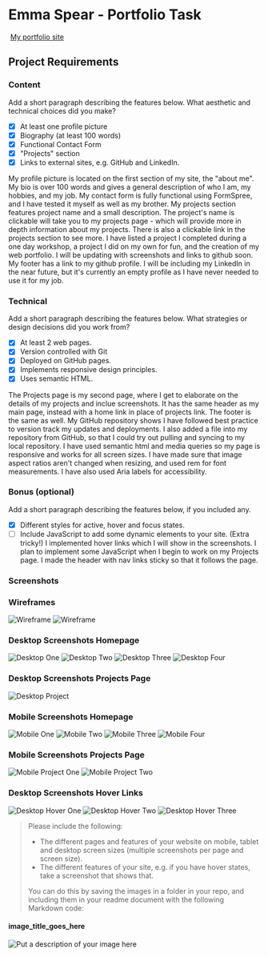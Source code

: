 #  Emma Spear - Portfolio Task
​
[My portfolio site](https://elspear.github.io/)
​
## Project Requirements

### Content
 Add a short paragraph describing the features below. What aesthetic and technical choices did you make? 
- [x] At least one profile picture
- [x] Biography (at least 100 words)
- [x] Functional Contact Form
- [x] "Projects" section
- [x] Links to external sites, e.g. GitHub and LinkedIn.

My profile picture is located on the first section of my site, the "about me". My bio is over 100 words and gives a general description of who I am, my hobbies, and my job. My contact form is fully functional using FormSpree, and I have tested it myself as well as my brother. My projects section features project name and a small description. The project's name is clickable will take you to my projects page - which will provide more in depth information about my projects. There is also a clickable link in the projects section to see more. I have listed a project I completed during a one day workshop, a project I did on my own for fun, and the creation of my web portfolio. I will be updating with screenshots and links to github soon. My footer has a link to my github profile. I will be including my LinkedIn in the near future, but it's currently an empty profile as I have never needed to use it for my job. 
​
### Technical
 Add a short paragraph describing the features below. What strategies or design decisions did you work from? 
- [x] At least 2 web pages.
- [x] Version controlled with Git
- [x] Deployed on GitHub pages.
- [x] Implements responsive design principles.
- [x] Uses semantic HTML.

The Projects page is my second page, where I get to elaborate on the details of my projects and inclue screenshots. It has the same header as my main page, instead with a home link in place of projects link. The footer is the same as well. My GitHub repository shows I have followed best practice to version track my updates and deployments. I also added a file into my repository from GitHub, so that I could try out pulling and syncing to my local repository. I have used semantic html and media queries so my page is responsive and works for all screen sizes. I have made sure that image aspect ratios aren't changed when resizing, and used rem for font measurements. I have also used Aria labels for accessibility.

### Bonus (optional)
 Add a short paragraph describing the features below, if you included any. 
- [x] Different styles for active, hover and focus states.
- [ ] Include JavaScript to add some dynamic elements to your site. (Extra tricky!)
I implemented hover links which I will show in the screenshots. I plan to implement some JavaScript when I begin to work on my Projects page. I made the header with nav links sticky so that it follows the page. 
​
### Screenshots
### Wireframes
![Wireframe](./wireframes/wireframe.png)
![Wireframe](./wireframes/wireframe2.png)

### Desktop Screenshots Homepage
![Desktop One](./screenshots/desktopscreenshot1.png)
![Desktop Two](./screenshots/desktopscreenshot2.png)
![Desktop Three](./screenshots/desktopscreenshot3.png)
![Desktop Four](./screenshots/desktopscreenshot4.png)

### Desktop Screenshots Projects Page
![Desktop Project](./screenshots/desktopscreenshotprojectpage.png)

### Mobile Screenshots Homepage
![Mobile One](./screenshots/mobile1.png)
![Mobile Two](./screenshots/mobile2.png)
![Mobile Three](./screenshots/mobile3.png)
![Mobile Four](./screenshots/mobile4.png)

### Mobile Screenshots Projects Page
![Mobile Project One](./screenshots/mobileprojects1.png)
![Mobile Project Two](./screenshots/mobileprojects2.png)

### Desktop Screenshots Hover Links
![Desktop Hover One](./screenshots/Hoverdesktop1.png)
![Desktop Hover Two](./screenshots/Hoverdesktop2.png)
![Desktop Hover Three](./screenshots/Hoverdesktop3.png)


> Please include the following:
> - The different pages and features of your website on mobile, tablet and desktop screen sizes (multiple screenshots per page and screen size).
> - The different features of your site, e.g. if you have hover states, take a screenshot that shows that.  
> 
> You can do this by saving the images in a folder in your repo, and including them in your readme document with the following Markdown code: 

####  image_title_goes_here 
![Put a description of your image here](./relative_path_to_file)
